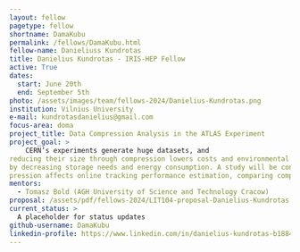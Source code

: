 ```yaml
---
layout: fellow
pagetype: fellow
shortname: DamaKubu
permalink: /fellows/DamaKubu.html
fellow-name: Danieliuss Kundrotas
title: Danielius Kundrotas - IRIS-HEP Fellow
active: True
dates:
  start: June 20th
  end: September 5th 
photo: /assets/images/team/fellows-2024/Danielius-Kundrotas.png
institution: Vilnius University
e-mail: kundrotasdanielius@gmail.com
focus-area: doma
project_title: Data Compression Analysis in the ATLAS Experiment
project_goal: >
    CERN’s experiments generate huge datasets, and
reducing their size through compression lowers costs and environmental impact
by decreasing storage needs and energy consumption. A study will be conducted to assess how lossy com-
pression affects online tracking performance estimation, comparing compressed data against uncompressed benchmarks.
mentors:
  - Tomasz Bold (AGH University of Science and Technology Cracow)
proposal: /assets/pdf/fellows-2024/LIT104-proposal-Danielius-Kundrotas.pdf
current_status: >
  A placeholder for status updates
github-username: DamaKubu
linkedin-profile: https://www.linkedin.com/in/danielius-kundrotas-b1884062/
---
```


